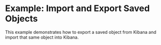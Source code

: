 # Example: Import and Export Saved Objects

This example demonstrates how to export a saved object from Kibana and import that same object into Kibana.

